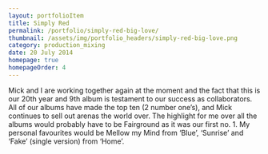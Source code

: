 ```yaml
---
layout: portfolioItem
title: Simply Red
permalink: /portfolio/simply-red-big-love/
thumbnail: /assets/img/portfolio_headers/simply-red-big-love.png
category: production_mixing
date: 20 July 2014
homepage: true
homepageOrder: 4
---
```


Mick and I are working together again at the moment and the fact that this is our 20th year and 9th album is testament to our success as collaborators. All of our albums have made the top ten (2 number one’s), and Mick continues to sell out arenas the world over. The highlight for me over all the albums would probably have to be Fairground as it was our first no. 1. My personal favourites would be Mellow my Mind from ‘Blue’, ‘Sunrise’ and ‘Fake’ (single version) from ‘Home’.